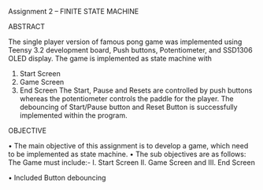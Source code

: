 Assignment 2 – FINITE STATE MACHINE
 
ABSTRACT


The single player version of famous pong game was implemented using Teensy 3.2 development board, Push buttons, Potentiometer, and SSD1306 OLED display.
The game is implemented as state machine with 
1.	Start Screen
2.	Game Screen  
3.	End Screen
The Start, Pause and Resets are controlled by push buttons whereas the potentiometer controls the paddle for the player.
The debouncing of Start/Pause button and Reset Button is successfully implemented within the program.


OBJECTIVE

•	The main objective of this assignment is to develop a game, which need to be implemented as state machine.
•	The sub objectives are as follows:
     The Game must include:-
I.	Start Screen
II.	Game Screen and 
III.	End Screen

•	Included Button debouncing 
